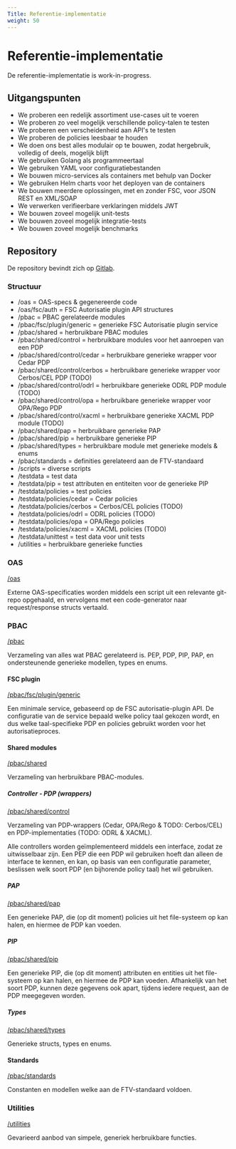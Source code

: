 ```yaml
---
Title: Referentie-implementatie
weight: 50
---
```


# Referentie-implementatie

De referentie-implementatie is work-in-progress.

## Uitgangspunten

- We proberen een redelijk assortiment use-cases uit te voeren
- We proberen zo veel mogelijk verschillende policy-talen te testen
- We proberen een verscheidenheid aan API's te testen
- We proberen de policies leesbaar te houden
- We doen ons best alles modulair op te bouwen, zodat hergebruik, volledig of deels, mogelijk blijft
- We gebruiken Golang als programmeertaal
- We gebruiken YAML voor configuratiebestanden
- We bouwen micro-services als containers met behulp van Docker
- We gebruiken Helm charts voor het deployen van de containers
- We bouwen meerdere oplossingen, met en zonder FSC, voor JSON REST en XML/SOAP
- We verwerken verifieerbare verklaringen middels JWT
- We bouwen zoveel mogelijk unit-tests
- We bouwen zoveel mogelijk integratie-tests
- We bouwen zoveel mogelijk benchmarks

## Repository

De repository bevindt zich op [Gitlab](https://gitlab.com/digilab.overheid.nl/ecosystem/ftv/ftv-implementatie).

### Structuur

- /oas = OAS-specs & gegenereerde code
- /oas/fsc/auth = FSC Autorisatie plugin API structures
- /pbac = PBAC gerelateerde modules
- /pbac/fsc/plugin/generic = generieke FSC Autorisatie plugin service
- /pbac/shared = herbruikbare PBAC modules
- /pbac/shared/control = herbruikbare modules voor het aanroepen van een PDP
- /pbac/shared/control/cedar = herbruikbare generieke wrapper voor Cedar PDP
- /pbac/shared/control/cerbos = herbruikbare generieke wrapper voor Cerbos/CEL PDP (TODO)
- /pbac/shared/control/odrl = herbruikbare generieke ODRL PDP module (TODO)
- /pbac/shared/control/opa = herbruikbare generieke wrapper voor OPA/Rego PDP
- /pbac/shared/control/xacml = herbruikbare generieke XACML PDP module (TODO)
- /pbac/shared/pap = herbruikbare generieke PAP
- /pbac/shared/pip = herbruikbare generieke PIP
- /pbac/shared/types = herbruikbare module met generieke models & enums
- /pbac/standards = definities gerelateerd aan de FTV-standaard
- /scripts = diverse scripts
- /testdata = test data
- /testdata/pip = test attributen en entiteiten voor de generieke PIP
- /testdata/policies = test policies
- /testdata/policies/cedar = Cedar policies
- /testdata/policies/cerbos = Cerbos/CEL policies (TODO)
- /testdata/policies/odrl = ODRL policies (TODO)
- /testdata/policies/opa = OPA/Rego policies
- /testdata/policies/xacml = XACML policies (TODO)
- /testdata/unittest = test data voor unit tests
- /utilities = herbruikbare generieke functies

### OAS
[/oas](https://gitlab.com/digilab.overheid.nl/ecosystem/ftv/ftv-implementatie/-/tree/main/oas?ref_type=heads)

Externe OAS-specificaties worden middels een script uit een relevante git-repo opgehaald,
en vervolgens met een code-generator naar request/response structs vertaald.

### PBAC
[/pbac](https://gitlab.com/digilab.overheid.nl/ecosystem/ftv/ftv-implementatie/-/tree/main/pbac?ref_type=heads)

Verzameling van alles wat PBAC gerelateerd is.
PEP, PDP, PIP, PAP, en ondersteunende generieke modellen, types en enums.

#### FSC plugin
[/pbac/fsc/plugin/generic](https://gitlab.com/digilab.overheid.nl/ecosystem/ftv/ftv-implementatie/-/tree/main/pbac/fsc/plugin/generic?ref_type=heads)

Een minimale service, gebaseerd op de FSC autorisatie-plugin API.
De configuratie van de service bepaald welke policy taal gekozen wordt,
en dus welke taal-specifieke PDP en policies gebruikt worden voor het autorisatieproces.

#### Shared modules
[/pbac/shared](https://gitlab.com/digilab.overheid.nl/ecosystem/ftv/ftv-implementatie/-/tree/main/pbac/shared?ref_type=heads)

Verzameling van herbruikbare PBAC-modules.

##### Controller - PDP (wrappers)
[/pbac/shared/control](https://gitlab.com/digilab.overheid.nl/ecosystem/ftv/ftv-implementatie/-/tree/main/pbac/shared/control?ref_type=heads)

Verzameling van PDP-wrappers (Cedar, OPA/Rego & TODO: Cerbos/CEL) en PDP-implementaties (TODO: ODRL & XACML).

Alle controllers worden geïmplementeerd middels een interface, zodat ze uitwisselbaar zijn.
Een PEP die een PDP wil gebruiken hoeft dan alleen de interface te kennen, en kan, op basis van een configuratie parameter,
beslissen welk soort PDP (en bijhorende policy taal) het wil gebruiken.

##### PAP
[/pbac/shared/pap](https://gitlab.com/digilab.overheid.nl/ecosystem/ftv/ftv-implementatie/-/tree/main/pbac/shared/pap?ref_type=heads)

Een generieke PAP, die (op dit moment) policies uit het file-systeem op kan halen, en hiermee de PDP kan voeden. 

##### PIP
[/pbac/shared/pip](https://gitlab.com/digilab.overheid.nl/ecosystem/ftv/ftv-implementatie/-/tree/main/pbac/shared/pip?ref_type=heads)

Een generieke PIP, die (op dit moment) attributen en entities uit het file-systeem op kan halen, en hiermee de PDP kan voeden.
Afhankelijk van het soort PDP, kunnen deze gegevens ook apart, tijdens iedere request, aan de PDP meegegeven worden.

##### Types
[/pbac/shared/types](https://gitlab.com/digilab.overheid.nl/ecosystem/ftv/ftv-implementatie/-/tree/main/pbac/shared/types?ref_type=heads)

Generieke structs, types en enums.

#### Standards
[/pbac/standards](https://gitlab.com/digilab.overheid.nl/ecosystem/ftv/ftv-implementatie/-/tree/main/pbac/standards?ref_type=heads)

Constanten en modellen welke aan de FTV-standaard voldoen.

### Utilities
[/utilities](https://gitlab.com/digilab.overheid.nl/ecosystem/ftv/ftv-implementatie/-/tree/main/utilities?ref_type=heads)

Gevarieerd aanbod van simpele, generiek herbruikbare functies.
